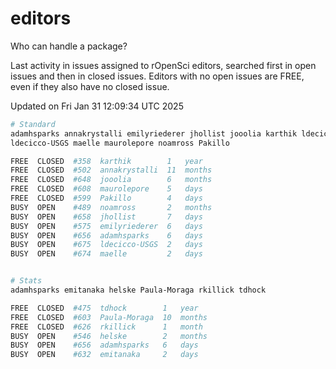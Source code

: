 # editors

Who can handle a package?

Last activity in issues assigned to rOpenSci editors, searched first in open
issues and then in closed issues. Editors with no open issues are FREE, even if
they also have no closed issue.


Updated on Fri Jan 31 12:09:34 UTC 2025

```bash
# Standard
adamhsparks annakrystalli emilyriederer jhollist jooolia karthik ldecicco
ldecicco-USGS maelle maurolepore noamross Pakillo

FREE  CLOSED  #358  karthik        1   year
FREE  CLOSED  #502  annakrystalli  11  months
FREE  CLOSED  #648  jooolia        6   months
FREE  CLOSED  #608  maurolepore    5   days
FREE  CLOSED  #599  Pakillo        4   days
BUSY  OPEN    #489  noamross       2   months
BUSY  OPEN    #658  jhollist       7   days
BUSY  OPEN    #575  emilyriederer  6   days
BUSY  OPEN    #656  adamhsparks    6   days
BUSY  OPEN    #675  ldecicco-USGS  2   days
BUSY  OPEN    #674  maelle         2   days


# Stats
adamhsparks emitanaka helske Paula-Moraga rkillick tdhock

FREE  CLOSED  #475  tdhock        1   year
FREE  CLOSED  #603  Paula-Moraga  10  months
FREE  CLOSED  #626  rkillick      1   month
BUSY  OPEN    #546  helske        2   months
BUSY  OPEN    #656  adamhsparks   6   days
BUSY  OPEN    #632  emitanaka     2   days
```
